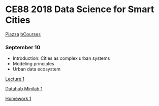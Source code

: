 # CE88 2018 Data Science for Smart Cities 
[Piazza](https://piazza.com/class/jlb5cnbtbgy3us) [bCourses](https://bcourses.berkeley.edu/courses/1476159)

### September 10
- Introduction: Cities as complex urban systems
- Modeling principles
- Urban data ecosystem

[Lecture 1](https://github.com/alexeipberkeleyedu/dssc2018/blob/master/lectures/CE88_Lecture_1&2.pdf)

[Datahub Minilab 1](http://datahub.berkeley.edu/user-redirect/interact?account=alexeipberkeleyedu&repo=dssc2018&branch=master&path=minilabs/minilab1/minilab1_BayBridgeTraffic.ipynb)

[Homework 1](https://github.com/alexeipberkeleyedu/dssc2018/blob/master/homeworks/CE88_HW1.pdf)
